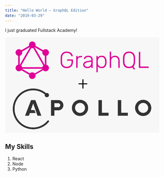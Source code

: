 ```yaml
---
title: "Hello World — GraphQL Edition"
date: "2019-03-29"
---
```


I just graduated Fullstack Academy!

![GraphQL](./graphql.jpeg)

## My Skills

1. React
2. Node
3. Python
